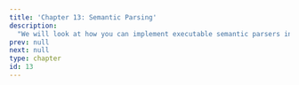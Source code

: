 ```yaml
---
title: 'Chapter 13: Semantic Parsing'
description:
  "We will look at how you can implement executable semantic parsers in AllenNLP."
prev: null
next: null
type: chapter
id: 13
---
```


<exercise id="1" title="Semantic Parsing" type="slides">

<slides source="chapter13/01_introduction">
</slides>

</exercise>

<exercise id="2" title="Defining a domain-specific (target) language" type="slides">

<slides source="chapter13/02_domain_specific_language">
</slides>

</exercise>

<exercise id="3" title="Transition functions" type="slides">

<slides source="chapter13/03_transition_function">
</slides>

</exercise>

<exercise id="4" title="State tracking" type="slides">

<slides source="chapter13/04_state_tracking">
</slides>

</exercise>

<exercise id="5" title="Training" type="slides">

<slides source="chapter13/05_trainers">
</slides>

</exercise>

<exercise id="6" title="Putting it together" type="slides">

<slides source="chapter13/06_together">
</slides>

</exercise>
